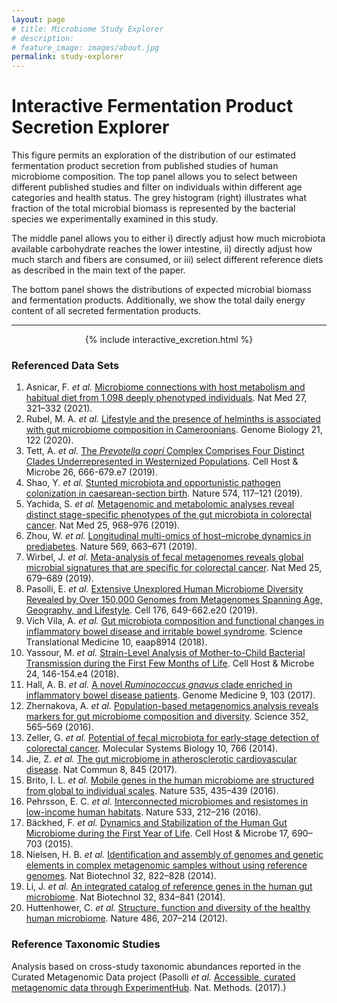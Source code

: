 ```yaml
---
layout: page
# title: Microbiome Study Explorer
# description: 
# feature_image: images/about.jpg
permalink: study-explorer
---
```


<h1>Interactive Fermentation Product Secretion Explorer</h1>

This figure permits an exploration of the distribution of our estimated fermentation product 
secretion from published studies of human microbiome composition. The top panel allows 
you to select between different published studies and filter on individuals within 
different age categories and health status. The grey histogram (right) illustrates
what fraction of the total microbial biomass is represented by the bacterial species 
we experimentally examined in this study.


The middle panel allows you to either 
i) directly adjust how much microbiota available carbohydrate reaches the lower intestine,
ii) directly adjust how much starch and fibers are consumed, or iii) select different 
reference diets as described in the main text of the paper. 


The bottom panel shows the distributions of expected microbial biomass and 
fermentation products. Additionally, we show the total daily energy content of all 
secreted fermentation products. 
<hr/>

<center>

{% include interactive_excretion.html %}


</center>



### Referenced Data Sets 
1. Asnicar, F. *et al.*  [Microbiome connections with host metabolism and habitual diet from 1,098 deeply phenotyped individuals](https://www.nature.com/articles/s41591-020-01183-8). Nat Med 27, 321–332 (2021). 
2. Rubel, M. A. *et al.*  [Lifestyle and the presence of helminths is associated with gut microbiome composition in Cameroonians](https://genomebiology.biomedcentral.com/articles/10.1186/s13059-020-02020-4). Genome Biology 21, 122 (2020).
3. Tett, A. *et al.* [The *Prevotella copri* Complex Comprises Four Distinct Clades Underrepresented in Westernized Populations](https://www.sciencedirect.com/science/article/pii/S1931312819304275). Cell Host & Microbe 26, 666-679.e7 (2019).
4. Shao, Y. *et al.* [Stunted microbiota and opportunistic pathogen colonization in caesarean-section birth](https://www.nature.com/articles/s41586-019-1560-1). Nature 574, 117–121 (2019).
5. Yachida, S. *et al.* [Metagenomic and metabolomic analyses reveal distinct stage-specific phenotypes of the gut microbiota in colorectal cancer](https://www.nature.com/articles/s41591-019-0458-7). Nat Med 25, 968–976 (2019).
6. Zhou, W. *et al.* [Longitudinal multi-omics of host–microbe dynamics in prediabetes](https://www.nature.com/articles/s41586-019-1236-x). Nature 569, 663–671 (2019).
7. Wirbel, J. *et al.* [Meta-analysis of fecal metagenomes reveals global microbial signatures that are specific for colorectal cancer](https://www.nature.com/articles/s41591-019-0406-6). Nat Med 25, 679–689 (2019).
8. Pasolli, E. *et al.* [Extensive Unexplored Human Microbiome Diversity Revealed by Over 150,000 Genomes from Metagenomes Spanning Age, Geography, and Lifestyle](https://www.sciencedirect.com/science/article/pii/S0092867419300017). Cell 176, 649-662.e20 (2019).
9. Vich Vila, A. *et al.* [Gut microbiota composition and functional changes in inflammatory bowel disease and irritable bowel syndrome](https://www.science.org/doi/10.1126/scitranslmed.aap8914). Science Translational Medicine 10, eaap8914 (2018).
10. Yassour, M. *et al.* [Strain-Level Analysis of Mother-to-Child Bacterial Transmission during the First Few Months of Life](https://www.sciencedirect.com/science/article/pii/S1931312818303196). Cell Host & Microbe 24, 146-154.e4 (2018).
11. Hall, A. B. *et al.* [A novel *Ruminococcus gnavus* clade enriched in inflammatory bowel disease patients](https://genomemedicine.biomedcentral.com/articles/10.1186/s13073-017-0490-5). Genome Medicine 9, 103 (2017).
12. Zhernakova, A. *et al.* [Population-based metagenomics analysis reveals markers for gut microbiome composition and diversity](https://www.science.org/doi/10.1126/science.aad3369). Science 352, 565–569 (2016).
13. Zeller, G. *et al.* [Potential of fecal microbiota for early‐stage detection of colorectal cancer](https://www.embopress.org/doi/full/10.15252/msb.20145645). Molecular Systems Biology 10, 766 (2014).
14. Jie, Z. *et al.* [The gut microbiome in atherosclerotic cardiovascular disease](https://www.nature.com/articles/s41467-017-00900-1). Nat Commun 8, 845 (2017).
15. Brito, I. L. *et al.* [Mobile genes in the human microbiome are structured from global to individual scales](https://www.nature.com/articles/nature18927). Nature 535, 435–439 (2016).
16. Pehrsson, E. C. *et al.* [Interconnected microbiomes and resistomes in low-income human habitats](https://www.nature.com/articles/nature17672). Nature 533, 212–216 (2016).
17. Bäckhed, F. *et al.* [Dynamics and Stabilization of the Human Gut Microbiome during the First Year of Life](https://www.sciencedirect.com/science/article/pii/S1931312815001626). Cell Host & Microbe 17, 690–703 (2015).
18. Nielsen, H. B. *et al.* [Identification and assembly of genomes and genetic elements in complex metagenomic samples without using reference genomes](https://www.nature.com/articles/nbt.2939). Nat Biotechnol 32, 822–828 (2014).
19. Li, J. *et al.* [An integrated catalog of reference genes in the human gut microbiome](https://www.nature.com/articles/nbt.2942). Nat Biotechnol 32, 834–841 (2014).
20. Huttenhower, C. *et al.* [Structure, function and diversity of the healthy human microbiome](https://www.nature.com/articles/nature11234). Nature 486, 207–214 (2012).

### Reference Taxonomic Studies 
Analysis based on cross-study taxonomic abundances reported in the Curated Metagenomic Data project (Pasolli *et al.*  [Accessible, curated metagenomic data through ExperimentHub](https://www.nature.com/articles/nmeth.4468). Nat. Methods. (2017).)
